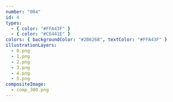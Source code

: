 ```yaml
---
number: "004"
id: 4
types:
  - { color: "#FFA43F" }
  - { color: "#CE441E" }
colors: { backgroundColor: "#2B626B", textColor: "#FFA43F" }
illustrationLayers:
  - 0.png
  - 1.png
  - 2.png
  - 3.png
  - 4.png
  - 5.png
compositeImage:
  - comp_300.png
---
```

